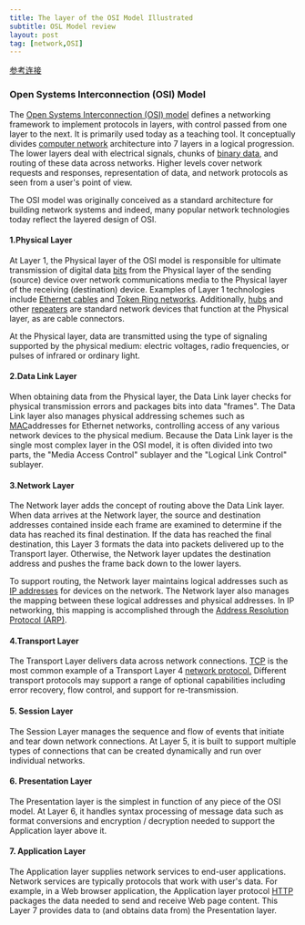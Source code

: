 ```yaml
---
title: The layer of the OSI Model Illustrated
subtitle: OSL Model review
layout: post
tag: [network,OSI]
---
```


[参考连接](https://www.lifewire.com/layers-of-the-osi-model-illustrated-818017)

### Open Systems Interconnection (OSI) Model

The [Open Systems Interconnection (OSI) model](https://www.lifewire.com/layers-of-the-osi-model-illustrated-818017) defines a networking framework to implement protocols in layers, with control passed from one layer to the next. It is primarily used today as a teaching tool. It conceptually divides [computer network](https://www.lifewire.com/what-is-computer-networking-816249) architecture into 7 layers in a logical progression. The lower layers deal with electrical signals, chunks of [binary data](https://www.lifewire.com/working-with-binary-and-hexadecimal-numbers-816247), and routing of these data across networks. Higher levels cover network requests and responses, representation of data, and network protocols as seen from a user's point of view. 

The OSI model was originally conceived as a standard architecture for building network systems and indeed, many popular network technologies today reflect the layered design of OSI.



#### 1.Physical Layer

At Layer 1, the Physical layer of the OSI model is responsible for ultimate transmission of digital data [bits](https://www.lifewire.com/definition-of-bit-816250) from the Physical layer of the sending (source) device over network communications media to the Physical layer of the receiving (destination) device. Examples of Layer 1 technologies include [Ethernet cables](https://www.lifewire.com/what-is-an-ethernet-cable-817548) and [Token Ring networks](https://www.lifewire.com/what-is-token-ring-817952). Additionally, [hubs](https://www.lifewire.com/ethernet-and-network-hubs-816358) and other [repeaters](https://www.lifewire.com/definition-of-repeater-816359) are standard network devices that function at the Physical layer, as are cable connectors.

At the Physical layer, data are transmitted using the type of signaling supported by the physical medium: electric voltages, radio frequencies, or pulses of infrared or ordinary light.



#### 2.Data Link Layer

When obtaining data from the Physical layer, the Data Link layer checks for physical transmission errors and packages bits into data "frames". The Data Link layer also manages physical addressing schemes such as [MAC](https://www.lifewire.com/media-access-control-mac-817973)addresses for Ethernet networks, controlling access of any various network devices to the physical medium. Because the Data Link layer is the single most complex layer in the OSI model, it is often divided into two parts, the "Media Access Control" sublayer and the "Logical Link Control" sublayer.



#### 3.Network Layer

The Network layer adds the concept of routing above the Data Link layer. When data arrives at the Network layer, the source and destination addresses contained inside each frame are examined to determine if the data has reached its final destination. If the data has reached the final destination, this Layer 3 formats the data into packets delivered up to the Transport layer. Otherwise, the Network layer updates the destination address and pushes the frame back down to the lower layers.

To support routing, the Network layer maintains logical addresses such as [IP addresses](https://www.lifewire.com/what-is-an-ip-address-2625920) for devices on the network. The Network layer also manages the mapping between these logical addresses and physical addresses. In IP networking, this mapping is accomplished through the [Address Resolution Protocol (ARP)](https://www.lifewire.com/address-resolution-protocol-817941).



#### 4.Transport Layer

The Transport Layer delivers data across network connections. [TCP](https://www.lifewire.com/transmission-control-protocol-and-internet-protocol-816255) is the most common example of a Transport Layer 4 [network protocol.](https://www.lifewire.com/definition-of-protocol-network-817949) Different transport protocols may support a range of optional capabilities including error recovery, flow control, and support for re-transmission.

#### 5. Session Layer

The Session Layer manages the sequence and flow of events that initiate and tear down network connections. At Layer 5, it is built to support multiple types of connections that can be created dynamically and run over individual networks.



#### 6. Presentation Layer

The Presentation layer is the simplest in function of any piece of the OSI model. At Layer 6, it handles syntax processing of message data such as format conversions and encryption / decryption needed to support the Application layer above it.



#### 7. Application Layer

The Application layer supplies network services to end-user applications. Network services are typically protocols that work with user's data. For example, in a Web browser application, the Application layer protocol [HTTP](https://www.lifewire.com/hypertext-transfer-protocol-817944) packages the data needed to send and receive Web page content. This Layer 7 provides data to (and obtains data from) the Presentation layer.